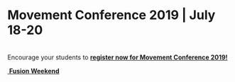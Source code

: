 # Movement Conference 2019 | July 18-20
<a class="btn btn-default btn-block" href="https://movementconf.com/" role="button"><span id="MyTimer"></span></a>  
Encourage your students to [ **register now for Movement Conference 2019!** ]( https://movementconf.com/ )

<!--End of Markdown Content-->

<!--Bottom Page Nav Buttons-->
<a class="btn btn-default btn-sm" href="/fusion" role="button"><i class="fa fa-arrow-left"></i>&nbsp;<b>Fusion Weekend</b></a>


<!--Count Down Timer-->
<script>
// Set the date we are counting down to
var countDownDate = new Date("July 18, 2019 18:00:00").getTime();

// Update the count down every 1 second
var x = setInterval(function() {

    // Get todays date and time
    var now = new Date().getTime();

    // Find the distance between now an the count down date
    var distance = countDownDate - now;

    // Time calculations for days, hours, minutes and seconds
    var days = Math.floor(distance / (1000 * 60 * 60 * 24));
    var hours = Math.floor((distance % (1000 * 60 * 60 * 24)) / (1000 * 60 * 60));
    var minutes = Math.floor((distance % (1000 * 60 * 60)) / (1000 * 60));
    var seconds = Math.floor((distance % (1000 * 60)) / 1000);

    // Output the result in an element with id="MyTimer"
    var message = "Movement 2019 starts in ";
    if (days > 14) {
      message = message + days + " days ";
    } else if (days > 0) {
      message = message + days + " days " + hours + " hours ";
    } else {
      message = message + hours + "h " + minutes + "m " + seconds + "s ";
    }
    document.getElementById("MyTimer").innerHTML = message

    // If the count down is over, write some text
    if (distance < 0) {
        clearInterval(x);
        document.getElementById("MyTimer").innerHTML = "Movement has begun!";
    }
}, 1000);
</script>
